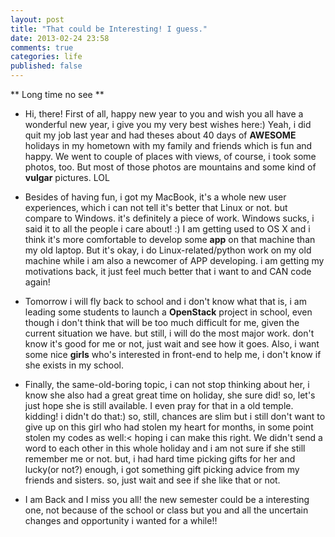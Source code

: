 ```yaml
---
layout: post
title: "That could be Interesting! I guess."
date: 2013-02-24 23:58
comments: true
categories: life
published: false
---
```



** Long time no see **

* Hi, there! First of all, happy new year to you and wish you all have a wonderful new year, i give you my very best wishes here:)
Yeah, i did quit my job last year and had theses about 40 days of **AWESOME** holidays in my hometown with my family and friends which is fun and happy. We went to couple of places with views, of course, i took some photos, too. But most of those photos are mountains and some kind of **vulgar** pictures. LOL

* Besides of having fun, i got my MacBook, it's a whole new user experiences, which i can not tell it's better that Linux or not. but compare to Windows. it's definitely a piece of work. Windows sucks, i said it to all the people i care about! :) I am getting used to OS X and i think it's more comfortable to develop some **app** on that machine than my old laptop. But it's okay, i do Linux-related/python work on my old machine while i am also a newcomer of APP developing. i am getting my motivations back, it just feel much better that i want to and CAN code again!

* Tomorrow i will fly back to school and i don't know what that is, i am leading some students to launch a **OpenStack** project in school, even though i don't think that will be too much difficult for me, given the current situation we have. but still, i will do the most major work. don't know it's good for me or not, just wait and see how it goes. Also, i want some nice **girls** who's interested in front-end to help me, i don't know if she exists in my school.

* Finally, the same-old-boring topic, i can not stop thinking about her, i know she also had a great great time on holiday, she sure did! so, let's just hope she is still available. I even pray for that in a old temple. kidding! i didn't do that:) so, still, chances are slim but i still don't want to give up on this girl who had stolen my heart for months, in some point stolen my codes as well:< hoping i can make this right. We didn't send a word to each other in this whole holiday and i am not sure if she still remember me or not. but, i had hard time picking gifts for her and lucky(or not?) enough, i got something gift picking advice from my friends and sisters. so, just wait and see if she like that or not.

* I am Back and I miss you all! the new semester could be a interesting one, not because of the school or class but you and all the uncertain changes and opportunity i wanted for a while!!
